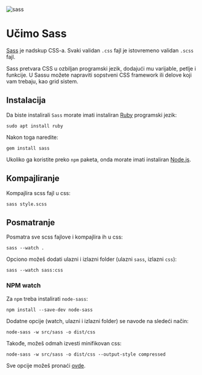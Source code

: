 ![sass](https://upload.wikimedia.org/wikipedia/commons/thumb/9/96/Sass_Logo_Color.svg/320px-Sass_Logo_Color.svg.png)

# Učimo Sass

[Sass](http://sass-lang.com/) je nadskup CSS-a. Svaki validan `.css` fajl je istovremeno validan `.scss` fajl.

Sass pretvara CSS u ozbiljan programski jezik, dodajući mu varijable, petlje i funkcije. U Sassu možete napraviti sopstveni CSS framework ili delove koji vam trebaju, kao grid sistem.

## Instalacija

Da biste instalirali `Sass` morate imati instaliran [Ruby](https://www.ruby-lang.org/en/) programski jezik:
```
sudo apt install ruby
```

Nakon toga naredite:

```
gem install sass
```

Ukoliko ga koristite preko `npm` paketa, onda morate imati instaliran [Node.js](https://nodejs.org).

## Kompajliranje

Kompajlira scss fajl u css:
```
sass style.scss
```

## Posmatranje

Posmatra sve scss fajlove i kompajlira ih u css:
```
sass --watch .
```

Opciono možeš dodati ulazni i izlazni folder (ulazni `sass`, izlazni `css`):
```
sass --watch sass:css
```

### NPM watch

Za `npm` treba instalirati `node-sass`:
```
npm install --save-dev node-sass
```

Dodatne opcije (watch, ulazni i izlazni folder) se navode na sledeći način:
```
node-sass -w src/sass -o dist/css
```

Takođe, možeš odmah izvesti minifikovan css:
```
node-sass -w src/sass -o dist/css --output-style compressed
```

Sve opcije možeš pronaći [ovde](https://github.com/sass/node-sass#command-line-interface).
